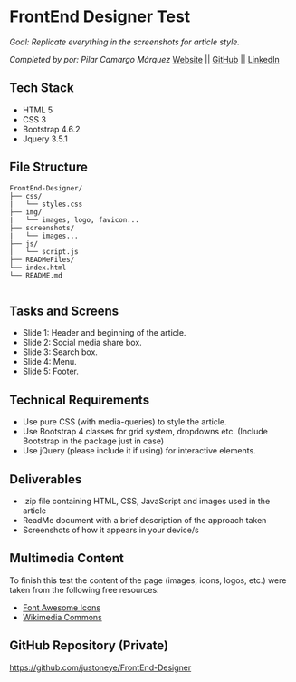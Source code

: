 # FrontEnd Designer Test

_Goal: Replicate everything in the screenshots for article style._

_Completed by por: Pilar Camargo Márquez_
[Website](https://about.me/justoneye) || [GitHub](https://github.com/justoneye) || [LinkedIn](https://www.linkedin.com/in/pilarcamargo)


## Tech Stack

- HTML 5
- CSS 3
- Bootstrap 4.6.2
- Jquery 3.5.1


## File Structure

```
FrontEnd-Designer/
├── css/
|   └── styles.css
├── img/
|   └── images, logo, favicon...
├── screenshots/
|   └── images...
├── js/
|   └── script.js
├── READMeFiles/
└── index.html
└── README.md
  
```


## Tasks and Screens

- Slide 1: Header and beginning of the article.
- Slide 2: Social media share box.
- Slide 3: Search box.
- Slide 4: Menu.
- Slide 5: Footer.


## Technical Requirements

* Use pure CSS (with media-queries) to style the article.
* Use Bootstrap 4 classes for grid system, dropdowns etc. (Include Bootstrap in the package just in case)
* Use jQuery (please include it if using) for interactive elements.


## Deliverables

* .zip file containing HTML, CSS, JavaScript and images used in the article
* ReadMe document with a brief description of the approach taken
* Screenshots of how it appears in your device/s


## Multimedia Content

To finish this test the content of the page (images, icons, logos, etc.) were taken from the following free resources:

- [Font Awesome Icons](https://fontawesome.com/icons)
- [Wikimedia Commons](https://commons.wikimedia.org/wiki/Category:Images)


## GitHub Repository (Private)

https://github.com/justoneye/FrontEnd-Designer
